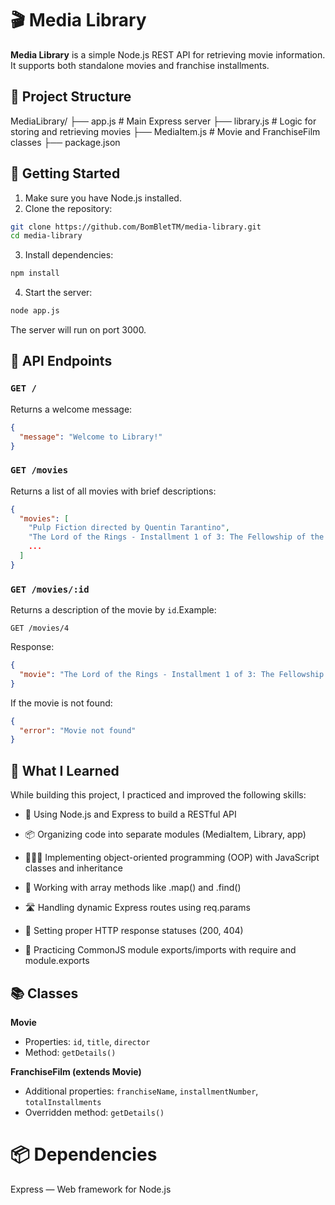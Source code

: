 # 🎬 Media Library

**Media Library** is a simple Node.js REST API for retrieving movie information. It supports both standalone movies and franchise installments.

## 📁 Project Structure

MediaLibrary/
├── app.js # Main Express server
├── library.js # Logic for storing and retrieving movies
├── MediaItem.js # Movie and FranchiseFilm classes
├── package.json

## 🚀 Getting Started

1. Make sure you have Node.js installed.
2. Clone the repository:

```bash
git clone https://github.com/BomBletTM/media-library.git
cd media-library
```
3. Install dependencies:
```bash
npm install
```
4. Start the server:
```bash
node app.js
```
The server will run on port 3000.

## 📌 API Endpoints

### `GET /`
Returns a welcome message:
```json
{
  "message": "Welcome to Library!"
}
```

### `GET /movies`
Returns a list of all movies with brief descriptions:
```json
{
  "movies": [
    "Pulp Fiction directed by Quentin Tarantino",
    "The Lord of the Rings - Installment 1 of 3: The Fellowship of the Ring directed by Peter Jackson",
    ...
  ]
}
```

### `GET /movies/:id`
Returns a description of the movie by `id`.Example:
```http
GET /movies/4
```
Response:
```json
{
  "movie": "The Lord of the Rings - Installment 1 of 3: The Fellowship of the Ring directed by Peter Jackson"
}
```
If the movie is not found:
```json
{
  "error": "Movie not found"
}
```

## 🧠 What I Learned
While building this project, I practiced and improved the following skills:

- 🔧 Using Node.js and Express to build a RESTful API

- 📦 Organizing code into separate modules (MediaItem, Library, app)

- 👨‍👩‍👦 Implementing object-oriented programming (OOP) with JavaScript classes and inheritance

- 🔁 Working with array methods like .map() and .find()

- 🛣️ Handling dynamic Express routes using req.params

- 🚦 Setting proper HTTP response statuses (200, 404)

- 🔄 Practicing CommonJS module exports/imports with require and module.exports

## 📚 Classes
**Movie**  
- Properties: `id`, `title`, `director`  
- Method: `getDetails()`

**FranchiseFilm (extends Movie)**  
- Additional properties: `franchiseName`, `installmentNumber`, `totalInstallments`  
- Overridden method: `getDetails()`

# 📦 Dependencies
Express — Web framework for Node.js